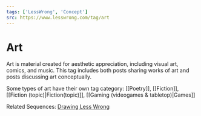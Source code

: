 ```yaml
---
tags: ['LessWrong', 'Concept']
src: https://www.lesswrong.com/tag/art
---
```


# Art
Art is material created for aesthetic appreciation, including visual art, comics, and music. This tag includes both posts sharing works of art and posts discussing art conceptually.

Some types of art have their own tag category: [[Poetry]], [[Fiction]], [[Fiction (topic)|Fiction(topic)]], [[Gaming (videogames & tabletop)|Games]]

Related Sequences: [Drawing Less Wrong](https://www.lesswrong.com/s/WPgA9x5ZvKu9oYvgB)

